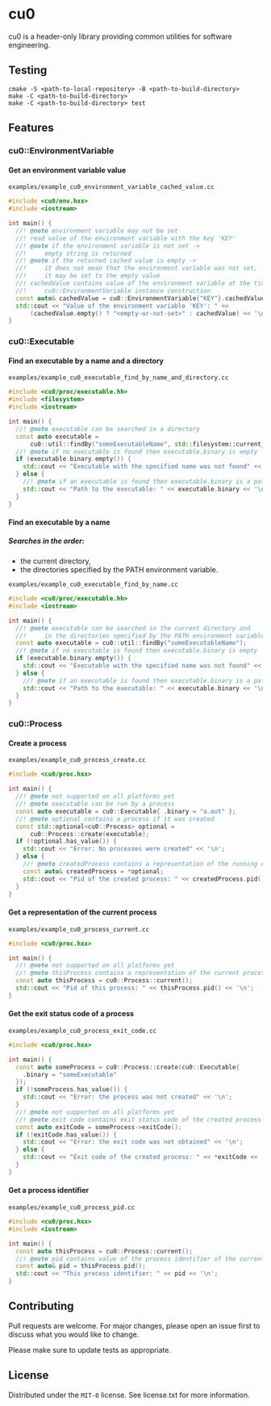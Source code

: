 # cu0

cu0 is a header-only library providing common utilities for software engineering.

## Testing

```console
cmake -S <path-to-local-repository> -B <path-to-build-directory>
make -C <path-to-build-directory>
make -C <path-to-build-directory> test
```

## Features

### cu0::EnvironmentVariable

#### Get an environment variable value

`examples/example_cu0_environment_variable_cached_value.cc`
```c++
#include <cu0/env.hxx>
#include <iostream>

int main() {
  //! @note environment variable may not be set
  //! read value of the environment variable with the key 'KEY'
  //! @note if the environment variable is not set ->
  //!     empty string is returned
  //! @note if the returned cached value is empty ->
  //!     it does not mean that the environment variable was not set,
  //!     it may be set to the empty value
  //! cachedValue contains value of the environment variable at the time of
  //!     cu0::EnvironmentVariable instance construction
  const auto& cachedValue = cu0::EnvironmentVariable{"KEY"}.cachedValue();
  std::cout << "Value of the environment variable 'KEY': " <<
      (cachedValue.empty() ? "<empty-or-not-set>" : cachedValue) << '\n';
}
```

### cu0::Executable

#### Find an executable by a name and a directory

`examples/example_cu0_executable_find_by_name_and_directory.cc`
```c++
#include <cu0/proc/executable.hh>
#include <filesystem>
#include <iostream>

int main() {
  //! @note executable can be searched in a directory
  const auto executable =
      cu0::util::findBy("someExecutableName", std::filesystem::current_path());
  //! @note if no executable is found then executable.binary is empty
  if (executable.binary.empty()) {
    std::cout << "Executable with the specified name was not found" << '\n';
  } else {
    //! @note if an executable is found then executable.binary is a path to it
    std::cout << "Path to the executable: " << executable.binary << '\n';
  }
}
```

#### Find an executable by a name 

##### Searches in the order:
 * the current directory,
 * the directories specified by the PATH environment variable.

`examples/example_cu0_executable_find_by_name.cc`
```c++
#include <cu0/proc/executable.hh>
#include <iostream>

int main() {
  //! @note executable can be searched in the current directory and
  //!     in the directories specified by the PATH environment variable
  const auto executable = cu0::util::findBy("someExecutableName");
  //! @note if no executable is found then executable.binary is empty
  if (executable.binary.empty()) {
    std::cout << "Executable with the specified name was not found" << '\n';
  } else {
    //! @note if an executable is found then executable.binary is a path to it
    std::cout << "Path to the executable: " << executable.binary << '\n';
  }
}
```

### cu0::Process

#### Create a process

`examples/example_cu0_process_create.cc`
```c++
#include <cu0/proc.hxx>

int main() {
  //! @note not supported on all platforms yet
  //! @note executable can be run by a process
  const auto executable = cu0::Executable{ .binary = "a.out" };
  //! @note optional contains a process if it was created
  const std::optional<cu0::Process> optional =
      cu0::Process::create(executable);
  if (!optional.has_value()) {
    std::cout << "Error: No processes were created" << '\n';
  } else {
    //! @note createdProcess contains a representation of the running executable
    const auto& createdProcess = *optional;
    std::cout << "Pid of the created process: " << createdProcess.pid() << '\n';
  }
}
```

#### Get a representation of the current process

`examples/example_cu0_process_current.cc`
```c++
#include <cu0/proc.hxx>

int main() {
  //! @note not supported on all platforms yet
  //! @note thisProcess contains a representation of the current process
  const auto thisProcess = cu0::Process::current();
  std::cout << "Pid of this process: " << thisProcess.pid() << '\n';
}
```

#### Get the exit status code of a process

`examples/example_cu0_process_exit_code.cc`
```c++
#include <cu0/proc.hxx>

int main() {
  const auto someProcess = cu0::Process::create(cu0::Executable{
    .binary = "someExecutable"
  });
  if (!someProcess.has_value()) {
    std::cout << "Error: the process was not created" << '\n';
  }
  //! @note not supported on all platforms yet
  //! @note exit code contains exit status code of the created process
  const auto exitCode = someProcess->exitCode();
  if (!exitCode.has_value()) {
    std::cout << "Error: the exit code was not obtained" << '\n';
  } else {
    std::cout << "Exit code of the created process: " << *exitCode << '\n';
  }
}
```

#### Get a process identifier

`examples/example_cu0_process_pid.cc`
```c++
#include <cu0/proc.hxx>
#include <iostream>

int main() {
  const auto thisProcess = cu0::Process::current();
  //! @note pid contains value of the process identifier of the current process
  const auto& pid = thisProcess.pid();
  std::cout << "This process identifier: " << pid << '\n';
}
```

## Contributing

Pull requests are welcome. For major changes, please open an issue first
to discuss what you would like to change.

Please make sure to update tests as appropriate.

## License

Distributed under the `MIT-0` license. See license.txt for more information.
